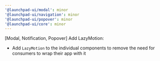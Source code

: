 ```yaml
---
'@launchpad-ui/modal': minor
'@launchpad-ui/navigation': minor
'@launchpad-ui/popover': minor
'@launchpad-ui/core': minor
---
```


[Modal, Notification, Popover] Add LazyMotion:

- Add `LazyMotion` to the individual components to remove the need for consumers to wrap their app with it
